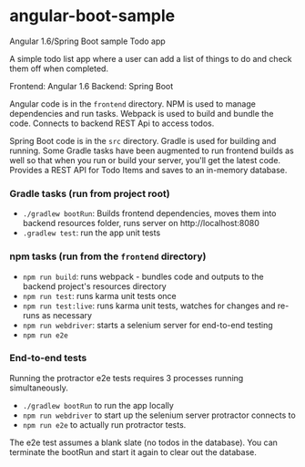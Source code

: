 # angular-boot-sample
Angular 1.6/Spring Boot sample Todo app

A simple todo list app where a user can add a list of things to do and check them off when completed.

Frontend: Angular 1.6
Backend: Spring Boot

Angular code is in the `frontend` directory. NPM is used to manage dependencies and run tasks. Webpack is used to build and bundle the code. Connects to backend REST Api to access todos.

Spring Boot code is in the `src` directory. Gradle is used for building and running. Some Gradle tasks have been augmented to run frontend builds as well so that when you run or build your server, you'll get the latest code. Provides a REST API for Todo Items and saves to an in-memory database.

### Gradle tasks (run from project root)
* `./gradlew bootRun`: Builds frontend dependencies, moves them into backend resources folder, runs server on http://localhost:8080
* `.gradlew test`: run the app unit tests

### npm tasks (run from the `frontend` directory)
* `npm run build`: runs webpack - bundles code and outputs to the backend project's resources directory
* `npm run test`: runs karma unit tests once
* `npm run test:live`: runs karma unit tests, watches for changes and re-runs as necessary
* `npm run webdriver`: starts a selenium server for end-to-end testing
* `npm run e2e`

### End-to-end tests
Running the protractor e2e tests requires 3 processes running simultaneously.
* `./gradlew bootRun` to run the app locally
* `npm run webdriver` to start up the selenium server protractor connects to
* `npm run e2e` to actually run  protractor tests.

The e2e test assumes a blank slate (no todos in the database). You can terminate the bootRun and start it again to clear out the database.
